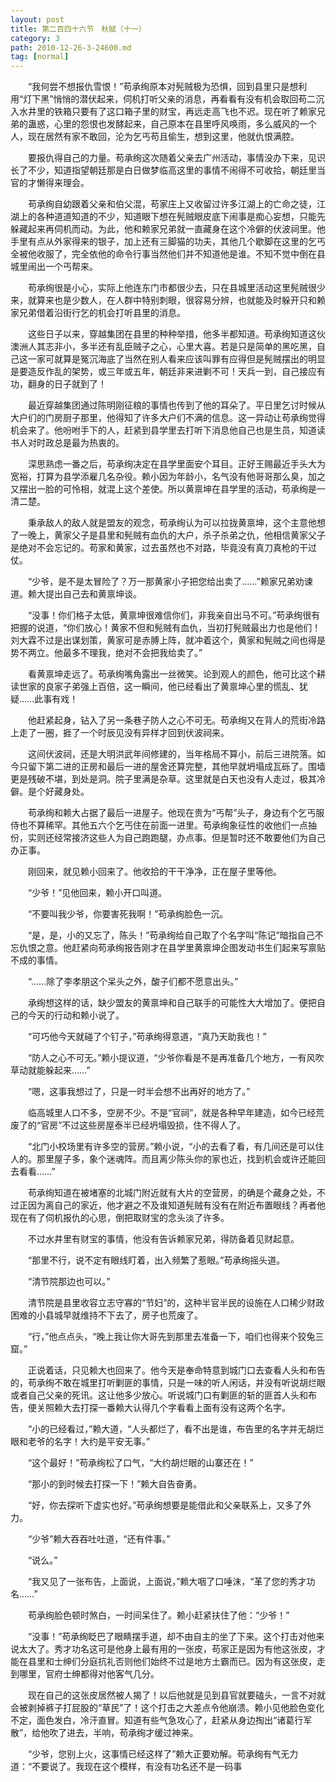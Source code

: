 ```yaml
---
layout: post
title: 第二百四十六节　秋赋（十一）
category: 3
path: 2010-12-26-3-24600.md
tag: [normal]
---
```


　　“我何尝不想报仇雪恨！”苟承绚原本对髡贼极为恐惧，回到县里只是想利用“灯下黑”悄悄的潜伏起来，伺机打听父亲的消息，再看看有没有机会取回苟二沉入水井里的铁箱只要有了这口箱子里的财宝，再远走高飞也不迟。现在听了赖家兄弟的蛊惑，心里的怨恨也发酵起来，自己原本在县里呼风唤雨，多么威风的一个人，现在居然有家不敢回，沦为乞丐苟且偷生，想到这里，他就仇恨满腔。

　　要报仇得自己的力量。苟承绚这次随着父亲去广州活动，事情没办下来，见识长了不少，知道指望朝廷那是白日做梦临高这里的事情不闹得不可收拾，朝廷里当官的才懒得来理会。

　　苟承绚自幼跟着父亲和伯父混，苟家庄上又收留过许多江湖上的亡命之徒，江湖上的各种道道知道的不少，知道眼下想在髡贼眼皮底下闹事是痴心妄想，只能先躲藏起来再伺机而动。为此，他和赖家兄弟就一直藏身在这个冷僻的伏波祠里。他手里有点从外家得来的银子，加上还有三脚猫的功夫，其他几个歇脚在这里的乞丐全被他收服了，完全依他的命令行事当然他们并不知道他是谁。不知不觉中倒在县城里闹出一个丐帮来。

　　苟承绚很是小心，实际上他连东门市都很少去，只在县城里活动这里髡贼很少来，就算来也是少数人，在人群中特别刺眼，很容易分辨，也就能及时躲开只和赖家兄弟借着沿街行乞的机会打听县里的消息。

　　这些日子以来，穿越集团在县里的种种举措，他多半都知道。苟承绚知道这伙澳洲人其志非小，多半还有乱臣贼子之心，心里大喜。若是只是简单的黑吃黑，自己这一家可就算是冤沉海底了当然在别人看来应该叫罪有应得但是髡贼摆出的明显是要造反作乱的架势，或三年或五年，朝廷非来进剿不可！天兵一到，自己接应有功，翻身的日子就到了！

　　最近穿越集团通过陈明刚征粮的事情也传到了他的耳朵了。平日里乞讨时候从大户们的门房厨子那里，他得知了许多大户们不满的信息。这一异动让苟承绚觉得机会来了。他吩咐手下的人，赶紧到县学里去打听下消息他自己也是生员，知道读书人对时政总是最为热衷的。

　　深思熟虑一番之后，苟承绚决定在县学里面安个耳目。正好王赐最近手头大为宽裕，打算为县学添雇几名杂役。赖小因为年龄小，名气没有他哥哥那么臭，加之又摆出一脸的可怜相，就混上这个差使。所以黄禀坤在县学里的活动，苟承绚是一清二楚。

　　秉承敌人的敌人就是盟友的观念，苟承绚认为可以拉拢黄禀坤，这个主意他想了一晚上，黄家父子是县里和髡贼有血仇的大户，杀子杀弟之仇，他相信黄家父子是绝对不会忘记的。苟家和黄家，过去虽然也不对路，毕竟没有真刀真枪的干过仗。

　　“少爷，是不是太冒险了？万一那黄家小子把您给出卖了……”赖家兄弟劝谏道。赖大提出自己去和黄禀坤谈。

　　“没事！你们格子太低，黄禀坤很难信你们，非我亲自出马不可。”苟承绚很有把握的说道，“你们放心！黄家不但和髡贼有血仇，当初打髡贼最出力也是他们！刘大霖不过是出谋划策，黄家可是赤膊上阵，就冲着这个，黄家和髡贼之间也得是势不两立。他最多不理我，绝对不会把我给卖了。”

　　看黄禀坤走远了。苟承绚嘴角露出一丝微笑。论到观人的颜色，他可比这个耕读世家的良家子弟强上百倍，这一瞬间，他已经看出了黄禀坤心里的慌乱、犹疑……此事有戏！

　　他赶紧起身，钻入了另一条巷子防人之心不可无。苟承绚又在背人的荒街冷路上走了一圈，捱了一个时辰见没有异样才回到伏波祠来。

　　这间伏波祠，还是大明洪武年间修建的，当年格局不算小，前后三进院落。如今只留下第二进的正房和最后一进的屋舍还算完整，其他早就坍塌成瓦砾了。围墙更是残破不堪，到处是洞。院子里满是杂草。这里就是白天也没有人走过，极其冷僻。是个好藏身处。

　　苟承绚和赖大占据了最后一进屋子。他现在贵为“丐帮”头子，身边有个乞丐服侍也不算稀罕。其他五六个乞丐住在前面一进里。苟承绚象征性的收他们一点抽份，实则还经常接济这些人为自己跑跑腿，办点事。但是暂时还不敢要他们为自己办正事。

　　刚回来，就见赖小回来了。他收拾的干干净净，正在屋子里等他。

　　“少爷！”见他回来，赖小开口叫道。

　　“不要叫我少爷，你要害死我啊！”苟承绚脸色一沉。

　　“是，是，小的又忘了，陈头！”苟承绚给自己取了个名字叫“陈记”暗指自己不忘仇恨之意。他赶紧向苟承绚报告刚才在县学里黄禀坤企图发动书生们起来写禀贴不成的事情。

　　“……除了李孝朋这个呆头之外，酸子们都不愿意出头。”

　　承绚想这样的话，缺少盟友的黄禀坤和自己联手的可能性大大增加了。便把自己的今天的行动和赖小说了。

　　“可巧他今天就碰了个钉子，”苟承绚得意道，“真乃天助我也！”

　　“防人之心不可无。”赖小提议道，“少爷你看是不是再准备几个地方，一有风吹草动就能躲起来……”

　　“嗯，这事我想过了，只是一时半会想不出再好的地方了。”

　　临高城里人口不多，空房不少。不是“官祠”，就是各种早年建造，如今已经荒废了的“官房”不过这些房屋泰半已经坍塌毁损，住不得人了。

　　“北门小校场里有许多空的营房。”赖小说，“小的去看了看，有几间还是可以住人的。那里屋子多，象个迷魂阵。而且离少陈头你的家也近，找到机会或许还能回去看看……”

　　苟承绚知道在被堵塞的北城门附近就有大片的空营房，的确是个藏身之处，不过正因为离自己的家近，他才避之不及谁知道髡贼有没有在附近布置眼线？再者他现在有了伺机报仇的心思，倒把取财宝的念头淡了许多。

　　不过水井里有财宝的事情，他没有告诉赖家兄弟，得防备着见财起意。

　　“那里不行，说不定有眼线盯着，出入频繁了惹眼。”苟承绚摇头道。

　　“清节院那边也可以。”

　　清节院是县里收容立志守寡的“节妇”的，这种半官半民的设施在人口稀少财政困难的小县城早就维持不下去了，房子也荒废了。

　　“行，”他点点头，“晚上我让你大哥先到那里去准备一下，咱们也得来个狡兔三窟。”

　　正说着话，只见赖大也回来了。他今天是奉命特意到城门口去查看人头和布告的，苟承绚不敢在城里打听剿匪的事情，只是一味的听人闲话，并没有听说胡烂眼或者自己父亲的死讯。这让他多少放心。听说城门口有剿匪的斩的匪首人头和布告，便关照赖大去打探一番赖大认得几个字看看上面有没有这两个名字。

　　“小的已经看过，”赖大道，“人头都烂了，看不出是谁，布告里的名字并无胡烂眼和老爷的名字！大约是平安无事。”

　　“这个最好！”苟承绚松了口气，“大约胡烂眼的山寨还在！”

　　“那小的到时候去打探一下！”赖大自告奋勇。

　　“好，你去探听下虚实也好。”苟承绚想要是能借此和父亲联系上，又多了外力。

　　“少爷”赖大吞吞吐吐道，“还有件事。”

　　“说么。”

　　“我又见了一张布告，上面说，上面说，”赖大咽了口唾沫，“革了您的秀才功名……”

　　苟承绚脸色顿时煞白，一时间呆住了。赖小赶紧扶住了他：“少爷！”

　　“没事！”苟承绚眨巴了眼睛摆手道，却不由自主的坐了下来。这个打击对他来说太大了。秀才功名这可是他身上最有用的一张皮，苟家正是因为有他这张皮，才能在县里和士绅们分庭抗礼否则他们始终不过是地方土霸而已。因为有这张皮，走到哪里，官府士绅都得对他客气几分。

　　现在自己的这张皮居然被人揭了！以后他就是见到县官就要磕头，一言不对就会被剥掉裤子打屁股的“草民”了！这个打击之大差点令他崩溃。赖小见他脸色变化不定，面色发白，冷汗直冒。知道有些气急攻心了，赶紧从身边掏出“诸葛行军散”，给他吹了进去，半响，苟承绚才缓过神来。

　　“少爷，您别上火，这事情已经这样了”赖大正要劝解。苟承绚有气无力道：“不要说了。我现在这个模样，有没有功名还不是一码事